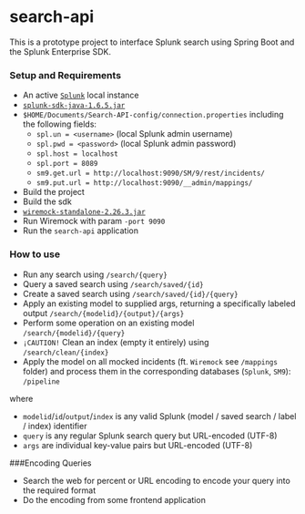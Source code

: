 # search-api
This is a prototype project to interface Splunk search using Spring Boot and the Splunk Enterprise SDK.

### Setup and Requirements
* An active [`Splunk`](https://www.splunk.com/en_us/download/splunk-enterprise.html) local instance
* [`splunk-sdk-java-1.6.5.jar`](https://dev.splunk.com/enterprise/docs/java/sdk-java/gettingstartedsdkjava/requirementssdkjava/)
* `$HOME/Documents/Search-API-config/connection.properties`
including the following fields:
    * `spl.un = <username>` (local Splunk admin username)
    * `spl.pwd = <password>` (local Splunk admin password)
    * `spl.host = localhost`
    * `spl.port = 8089`
    * `sm9.get.url = http://localhost:9090/SM/9/rest/incidents/`
    * `sm9.put.url = http://localhost:9090/__admin/mappings/`
* Build the project
* Build the sdk
* [`wiremock-standalone-2.26.3.jar`](http://wiremock.org/docs/running-standalone/)
* Run Wiremock with param `-port 9090`
* Run the `search-api` application

### How to use
- Run any search using
`/search/{query}`
- Query a saved search using
`/search/saved/{id}`
- Create a saved search using
`/search/saved/{id}/{query}`
- Apply an existing model to supplied args, returning a specifically labeled output
`/search/{modelid}/{output}/{args}`
- Perform some operation on an existing model
`/search/{modelid}/{query}`
- `¡CAUTION!` Clean an index (empty it entirely) using
`/search/clean/{index}`
- Apply the model on all mocked incidents (ft. `Wiremock` see `/mappings` folder) and process them in the corresponding databases (`Splunk`, `SM9`):
`/pipeline`

where
* `modelid`/`id`/`output`/`index` is any valid Splunk (model / saved search / label / index) identifier
* `query` is any regular Splunk search query but URL-encoded (UTF-8)
* `args` are individual key-value pairs but URL-encoded (UTF-8)

###Encoding Queries
- Search the web for percent or URL encoding to encode your query into the required format
- Do the encoding from some frontend application
